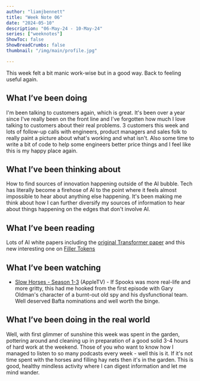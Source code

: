 ```yaml
---
author: "liamjbennett"
title: "Week Note 06"
date: "2024-05-10"
description: "06-May-24 - 10-May-24"
series: ["weeknotes"]
ShowToc: false
ShowBreadCrumbs: false
thumbnail: "/img/main/profile.jpg"

---
```


This week felt a bit manic work-wise but in a good way. Back to feeling useful again.

## What I’ve been doing
I'm been talking to customers again, which is great. It's been over a year since I've really been on the front line and I've forgotten how much I love talking to customers about their real problems. 3 customers this week and lots of follow-up calls with engineers, product managers and sales folk to really paint a picture about what's working and what isn't. Also some time to write a bit of code to help some engineers better price things and I feel like this is my happy place again.

## What I’ve been thinking about

How to find sources of innovation happening outside of the AI bubble. Tech has literally become a firehose of AI to the point where it feels almost impossible to hear about anything else happening. It's been making me think about how I can further diversify my sources of information to hear about things happening on the edges that don't involve AI.

## What I’ve been reading
Lots of AI white papers including the [original Transformer paper](https://arxiv.org/pdf/1706.03762) and this new interesting one on [Filler Tokens](https://arxiv.org/pdf/2404.15758)


## What I’ve been watching
* [Slow Horses - Season 1-3](https://tv.apple.com/gb/show/slow-horses/umc.cmc.2szz3fdt71tl1ulnbp8utgq5o) (AppleTV) - If Spooks was more real-life and more gritty, this had me hooked from the first episode with Gary Oldman's character of a burnt-out old spy and his dysfunctional team. Well deserved Bafta nominations and well worth the binge.


## What I’ve been doing in the real world
Well, with first glimmer of sunshine this week was spent in the garden, pottering around and cleaning up in preparation of a good solid 3-4 hours of hard work at the weekend. Those of you who want to know how I managed to listen to so many podcasts every week - well this is it. If it's not time spent with the horses and filling hay nets then it's in the garden. This is good, healthy mindless activity where I can digest information and let me mind wander.